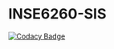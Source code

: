 # INSE6260-SIS
[![Codacy Badge](https://api.codacy.com/project/badge/Grade/8dd0b2fed9364d6aa1635cc6c22be797)](https://app.codacy.com/manual/bamideleajayi02/INSE6260-SIS?utm_source=github.com&utm_medium=referral&utm_content=DeleMax/INSE6260-SIS&utm_campaign=Badge_Grade_Dashboard)